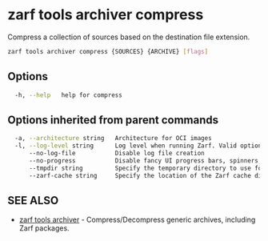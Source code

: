 # zarf tools archiver compress

Compress a collection of sources based on the destination file extension.

``` bash
zarf tools archiver compress {SOURCES} {ARCHIVE} [flags]
```

## Options

``` bash
  -h, --help   help for compress
```

## Options inherited from parent commands

``` bash
  -a, --architecture string   Architecture for OCI images
  -l, --log-level string      Log level when running Zarf. Valid options are: warn, info, debug, trace (default "info")
      --no-log-file           Disable log file creation
      --no-progress           Disable fancy UI progress bars, spinners, logos, etc
      --tmpdir string         Specify the temporary directory to use for intermediate files
      --zarf-cache string     Specify the location of the Zarf cache directory (default "~/.zarf-cache")
```

## SEE ALSO

* [zarf tools archiver](zarf_tools_archiver.md) - Compress/Decompress generic archives, including Zarf packages.
